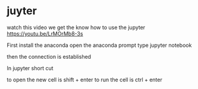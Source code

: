 # juyter
watch this video we get the know how to use the jupyter https://youtu.be/LrMOrMb8-3s

First install the anaconda open the anaconda prompt type jupyter notebook

then the connection is established

In jupyter short cut

to open the new cell is shift + enter
to run the cell is ctrl + enter
